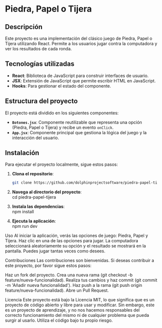 # Piedra, Papel o Tijera

## Descripción

Este proyecto es una implementación del clásico juego de Piedra, Papel o Tijera utilizando React. Permite a los usuarios jugar contra la computadora y ver los resultados de cada ronda.

## Tecnologías utilizadas

- **React**: Biblioteca de JavaScript para construir interfaces de usuario.
- **JSX**: Extensión de JavaScript que permite escribir HTML en JavaScript.
- **Hooks**: Para gestionar el estado del componente.

## Estructura del proyecto

El proyecto está dividido en los siguientes componentes:

- **`Botones.jsx`**: Componente reutilizable que representa una opción (Piedra, Papel o Tijera) y recibe un evento `onClick`.
- **`App.jsx`**: Componente principal que gestiona la lógica del juego y la interacción del usuario.

## Instalación

Para ejecutar el proyecto localmente, sigue estos pasos:

1. **Clona el repositorio**:
   ```bash
   git clone https://github.com/dolphinprojectsoftware/piedra-papel-tijera.git

2. **Navega al directorio del proyecto**:  
    cd piedra-papel-tijera

3. **Instala las dependencias**:     
    npm install

4. **Ejecuta la aplicación**:         
    npm run dev


Uso
Al iniciar la aplicación, verás las opciones de juego: Piedra, Papel y Tijera.
Haz clic en una de las opciones para jugar.
La computadora seleccionará aleatoriamente su opción y el resultado se mostrará en la pantalla.
Puedes jugar tantas veces como desees.


Contribuciones
Las contribuciones son bienvenidas. Si deseas contribuir a este proyecto, por favor sigue estos pasos:

Haz un fork del proyecto.
Crea una nueva rama (git checkout -b feature/nueva-funcionalidad).
Realiza tus cambios y haz commit (git commit -m 'Añadir nueva funcionalidad').
Haz push a la rama (git push origin feature/nueva-funcionalidad).
Abre un Pull Request.

Licencia
Este proyecto está bajo la Licencia MIT, lo que significa que es un proyecto de código abierto y libre para usar y modificar. Sin embargo, este es un proyecto de aprendizaje, y no nos hacemos responsables del correcto funcionamiento del mismo ni de cualquier problema que pueda surgir al usarlo. Utiliza el código bajo tu propio riesgo.
    